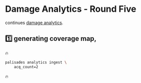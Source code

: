 # Damage Analytics - Round Five

continues [damage analytics](./building-analysis.md).

## 1️⃣ generating coverage map,

🔥

```bash
palisades analytics ingest \
    acq_count=2
```

🔥